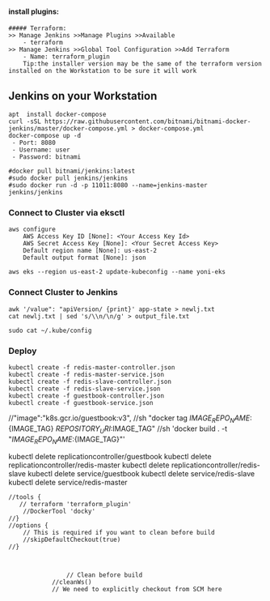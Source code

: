 #### install plugins:
    ##### Terraform:
    >> Manage Jenkins >>Manage Plugins >>Available
        - terraform
    >> Manage Jenkins >>Global Tool Configuration >>Add Terraform
        - Name: terraform_plugin
        Tip:the installer version may be the same of the terraform version installed on the Workstation to be sure it will work

## Jenkins on your Workstation <a id="Jenkins"></a>
    apt  install docker-compose
    curl -sSL https://raw.githubusercontent.com/bitnami/bitnami-docker-jenkins/master/docker-compose.yml > docker-compose.yml
    docker-compose up -d
     - Port: 8080
     - Username: user
     - Password: bitnami
    
    #docker pull bitnami/jenkins:latest
    #sudo docker pull jenkins/jenkins
    #sudo docker run -d -p 11011:8080 --name=jenkins-master jenkins/jenkins

### Connect to Cluster via eksctl
```
aws configure
    AWS Access Key ID [None]: <Your Access Key Id>
    AWS Secret Access Key [None]: <Your Secret Access Key>
    Default region name [None]: us-east-2
    Default output format [None]: json
```

```
aws eks --region us-east-2 update-kubeconfig --name yoni-eks
```

### Connect Cluster to Jenkins
```
awk '/value": "apiVersion/ {print}' app-state > newlj.txt
cat newlj.txt | sed 's/\\n/\n/g' > output_file.txt

sudo cat ~/.kube/config
```

### Deploy
```
kubectl create -f redis-master-controller.json
kubectl create -f redis-master-service.json
kubectl create -f redis-slave-controller.json
kubectl create -f redis-slave-service.json
kubectl create -f guestbook-controller.json
kubectl create -f guestbook-service.json
```



//"image":"k8s.gcr.io/guestbook:v3",
//sh "docker tag ${IMAGE_REPO_NAME}:${IMAGE_TAG} ${REPOSITORY_URI}:$IMAGE_TAG"
//sh 'docker build . -t "${IMAGE_REPO_NAME}:${IMAGE_TAG}"'

kubectl delete replicationcontroller/guestbook
kubectl delete replicationcontroller/redis-master
kubectl delete replicationcontroller/redis-slave
kubectl delete service/guestbook
kubectl delete service/redis-slave
kubectl delete service/redis-master



    //tools {
       // terraform 'terraform_plugin'
        //DockerTool 'docky'
    //}
    //options {
        // This is required if you want to clean before build
        //skipDefaultCheckout(true)
    //}



                    // Clean before build
                //cleanWs()
                // We need to explicitly checkout from SCM here